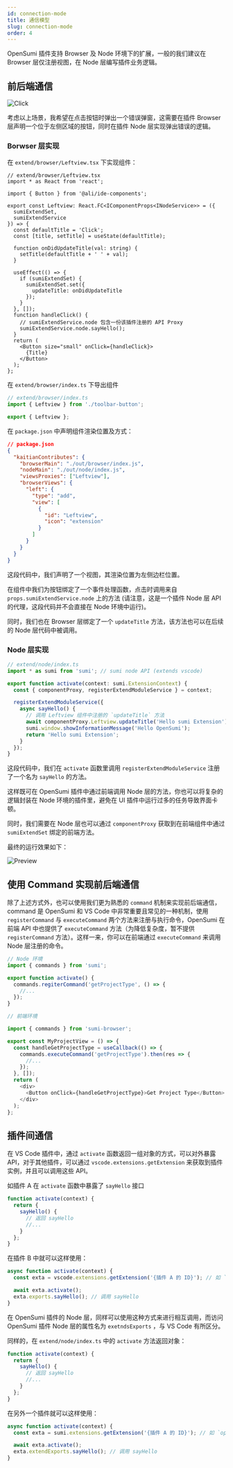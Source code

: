 ```yaml
---
id: connection-mode
title: 通信模型
slug: connection-mode
order: 4
---
```


OpenSumi 插件支持 Browser 及 Node 环境下的扩展，一般的我们建议在 Browser 层仅注册视图，在 Node 层编写插件业务逻辑。

## 前后端通信

![Click](https://img.alicdn.com/imgextra/i3/O1CN01jgVXs41u6YSrFgIZY_!!6000000005988-2-tps-362-120.png)

考虑以上场景，我希望在点击按钮时弹出一个错误弹窗，这需要在插件 Browser 层声明一个位于左侧区域的按钮，同时在插件 Node 层实现弹出错误的逻辑。

### Borwser 层实现

在 `extend/browser/Leftview.tsx` 下实现组件：

```tsx
// extend/browser/Leftview.tsx
import * as React from 'react';

import { Button } from '@ali/ide-components';

export const Leftview: React.FC<IComponentProps<INodeService>> = ({
  sumiExtendSet,
  sumiExtendService
}) => {
  const defaultTitle = 'Click';
  const [title, setTitle] = useState(defaultTitle);

  function onDidUpdateTitle(val: string) {
    setTitle(defaultTitle + ' ' + val);
  }

  useEffect(() => {
    if (sumiExtendSet) {
      sumiExtendSet.set({
        updateTitle: onDidUpdateTitle
      });
    }
  }, []);
  function handleClick() {
    // sumiExtendService.node 包含一份该插件注册的 API Proxy
    sumiExtendService.node.sayHello();
  }
  return (
    <Button size="small" onClick={handleClick}>
      {Title}
    </Button>
  );
};
```

在 `extend/browser/index.ts` 下导出组件

```typescript
// extend/browser/index.ts
import { Leftview } from './toolbar-button';

export { Leftview };
```

在 `package.json` 中声明组件渲染位置及方式：

```json
// package.json
{
  "kaitianContributes": {
    "browserMain": "./out/browser/index.js",
    "nodeMain": "./out/node/index.js",
    "viewsProxies": ["Leftview"],
    "browserViews": {
      "left": {
        "type": "add",
        "view": [
          {
            "id": "Leftview",
            "icon": "extension"
          }
        ]
      }
    }
  }
}
```

这段代码中，我们声明了一个视图，其渲染位置为左侧边栏位置。

在组件中我们为按钮绑定了一个事件处理函数，点击时调用来自 `props.sumiExtendService.node` 上的方法 (请注意，这是一个插件 Node 层 API 的代理，这段代码并不会直接在 Node 环境中运行)。

同时，我们也在 Browser 层绑定了一个 `updateTitle` 方法，该方法也可以在后续的 Node 层代码中被调用。

### Node 层实现

```typescript
// extend/node/index.ts
import * as sumi from 'sumi'; // sumi node API (extends vscode)

export function activate(context: sumi.ExtensionContext) {
  const { componentProxy, registerExtendModuleService } = context;

  registerExtendModuleService({
    async sayHello() {
      // 调用 Leftview 组件中注册的 `updateTitle` 方法
      await componentProxy.Leftview.updateTitle('Hello sumi Extension');
      sumi.window.showInformationMessage('Hello OpenSumi');
      return 'Hello sumi Extension';
    }
  });
}
```

这段代码中，我们在 `activate` 函数里调用 `registerExtendModuleService` 注册了一个名为 `sayHello` 的方法。

这样既可在 OpenSumi 插件中通过前端调用 Node 层的方法，你也可以将复杂的逻辑封装在 Node 环境的插件里，避免在 UI 插件中运行过多的任务导致界面卡顿。

同时，我们需要在 Node 层也可以通过 `componentProxy` 获取到在前端组件中通过 `sumiExtendSet` 绑定的前端方法。

最终的运行效果如下：

![Preview](https://img.alicdn.com/imgextra/i3/O1CN01rQT5p11bgl4Y5Jiau_!!6000000003495-1-tps-960-518.gif)

## 使用 Command 实现前后端通信

除了上述方式外，也可以使用我们更为熟悉的 `command` 机制来实现前后端通信，command 是 OpenSumi 和 VS Code 中非常重要且常见的一种机制，使用 `registerCommand` 与 `executeCommand` 两个方法来注册与执行命令，OpenSumi 在前端 API 中也提供了 `executeCommand` 方法（为降低复杂度，暂不提供 `registerCommand` 方法）。这样一来，你可以在前端通过 `executeCommand` 来调用 Node 层注册的命令。

```typescript
// Node 环境
import { commands } from 'sumi';

export function activate() {
  commands.regiterCommand('getProjectType', () => {
    //...
  });
}

// 前端环境

import { commands } from 'sumi-browser';

export const MyProjectView = () => {
  const handleGetProjectType = useCallback(() => {
    commands.executeCommand('getProjectType').then(res => {
      //...
    });
  }, []);
  return (
    <div>
      <Button onClick={handleGetProjectType}>Get Project Type</Button>
    </div>
  );
};
```

## 插件间通信

在 VS Code 插件中，通过 `activate` 函数返回一组对象的方式，可以对外暴露 API，对于其他插件，可以通过 `vscode.extensions.getExtension` 来获取到插件实例，并且可以调用这些 API。

如插件 A 在 `activate` 函数中暴露了 `sayHello` 接口

```ts
function activate(context) {
  return {
    sayHello() {
      // 返回 sayHello
      //...
    }
  };
}
```

在插件 B 中就可以这样使用：

```ts
async function activate(context) {
  const exta = vscode.extensions.getExtension('{插件 A 的 ID}'); // 如 `opensumi.a`

  await exta.activate();
  exta.exports.sayHello(); // 调用 sayHello
}
```

在 OpenSumi 插件的 Node 层，同样可以使用这种方式来进行相互调用，而访问 OpenSumi 插件 Node 层的属性名为 `exetndsExports` ，与 VS Code 有所区分。

同样的，在 `extend/node/index.ts` 中的 `activate` 方法返回对象：

```typescript
function activate(context) {
  return {
    sayHello() {
      // 返回 sayHello
      //...
    }
  };
}
```

在另外一个插件就可以这样使用：

```ts
async function activate(context) {
  const exta = sumi.extensions.getExtension('{插件 A 的 ID}'); // 如 `opensumi.a`

  await exta.activate();
  exta.extendExports.sayHello(); // 调用 sayHello
}
```
